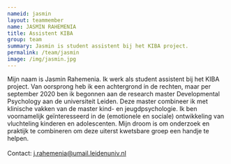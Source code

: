 ```yaml
---
nameid: jasmin
layout: teammember
name: JASMIN RAHEMENIA
title: Assistent KIBA
group: team
summary: Jasmin is student assistent bij het KIBA project.
permalink: /team/jasmin
image: /img/jasmin.jpg
---
```


Mijn naam is Jasmin Rahemenia. Ik werk als student assistent bij het KIBA project. Van oorsprong heb ik een achtergrond in de rechten, maar per september 2020 ben ik begonnen aan de research master Developmental Psychology aan de universiteit Leiden. Deze master combineer ik met klinische vakken van de master kind- en jeugdpsychologie. Ik ben voornamelijk geïnteresseerd in de (emotionele en sociale) ontwikkeling van vluchteling kinderen en adolescenten. Mijn droom is om onderzoek en praktijk te combineren om deze uiterst kwetsbare groep een handje te helpen. 
<br>
<br>
Contact: j.rahemenia@umail.leidenuniv.nl
